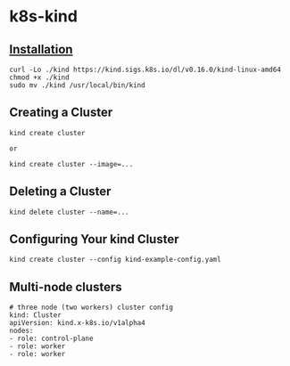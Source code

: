 # k8s-kind

## [Installation](https://kind.sigs.k8s.io/docs/user/quick-start/)

```
curl -Lo ./kind https://kind.sigs.k8s.io/dl/v0.16.0/kind-linux-amd64
chmod +x ./kind
sudo mv ./kind /usr/local/bin/kind
```

## Creating a Cluster

```
kind create cluster

or

kind create cluster --image=...
```

## Deleting a Cluster

```
kind delete cluster --name=...
```

## Configuring Your kind Cluster

```
kind create cluster --config kind-example-config.yaml
```

## Multi-node clusters

```
# three node (two workers) cluster config
kind: Cluster
apiVersion: kind.x-k8s.io/v1alpha4
nodes:
- role: control-plane
- role: worker
- role: worker
```













